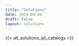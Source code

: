 ```yaml
---
title: "Solutions"
date: 2024-09-09
draft: false
layout: solutions
---
```


{{< all_solutions_all_catalogs >}}

